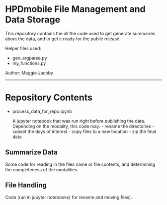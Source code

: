 # HPDmobile File Management and Data Storage

This repository contains the all the code used to get generate summaries about the data, and to get it ready for the public release. 

Helper files used: 
- gen_argparse.py
- my_functions.py

Author: Maggie Jacoby

---
# Repository Contents

- process_data_for_repo.ipynb

    A jupyter notebook that was run right before publishing the data. Depending on the modality, this code may:
        - rename the directories
        - subset the days of interest
        - copy files to a new location
        - zip the final data

## Summarize Data
Some code for reading in the files name or file contents, and determining the completeness of the modalities.


## File Handling
Code (run in jupyter notebooks) for rename and moving files).